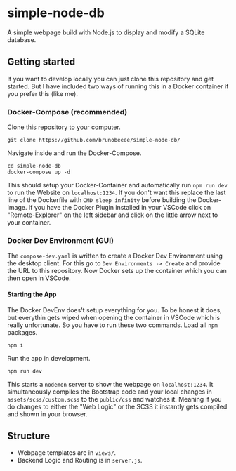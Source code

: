 # simple-node-db
A simple webpage build with Node.js to display and modify a SQLite database.

## Getting started
If you want to develop locally you can just clone this repository and get started. But I have included two ways of running this in a Docker container if you prefer this (like me).

### Docker-Compose (recommended)
Clone this repository to your computer.
```
git clone https://github.com/brunobeeee/simple-node-db/
```

Navigate inside and run the Docker-Compose.
```
cd simple-node-db
docker-compose up -d
```

This should setup your Docker-Container and automatically run `npm run dev` to run the Website on `localhost:1234`. If you don't want this replace the last line of the Dockerfile with `CMD sleep infinity` before building the Docker-Image.
If you have the Docker Plugin installed in your VSCode click on "Remote-Explorer" on the left sidebar and click on the little arrow next to your container.

### Docker Dev Environment (GUI)
The `compose-dev.yaml` is written to create a Docker Dev Environment using the desktop client. For this go to `Dev Environments -> Create` and provide the URL to this repository. Now Docker sets up the container which you can then open in VSCode.

#### Starting the App
The Docker DevEnv does't setup everything for you. To be honest it does, but everythin gets wiped when opening the container in VSCode which is really unfortunate. So you have to run these two commands.
Load all `npm` packages.
```
npm i
```

Run the app in development.
```
npm run dev
```

This starts a `nodemon` server to show the webpage on `localhost:1234`. It simultaneously compiles the Bootstrap code and your local changes in `assets/scss/custom.scss` to the `public/css` and watches it. Meaning if you do changes to either the "Web Logic" or the SCSS it instantly gets compiled and shown in your browser.

## Structure

- Webpage templates are in `views/`.
- Backend Logic and Routing is in `server.js`.